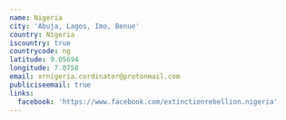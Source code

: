 ```yaml
---
name: Nigeria
city: 'Abuja, Lagos, Imo, Benue'
country: Nigeria
iscountry: true
countrycode: ng
latitude: 9.05694
longitude: 7.0758
email: xrnigeria.cordinator@protonmail.com
publiciseemail: true
links:
  facebook: 'https://www.facebook.com/extinctionrebellion.nigeria'
---
```


